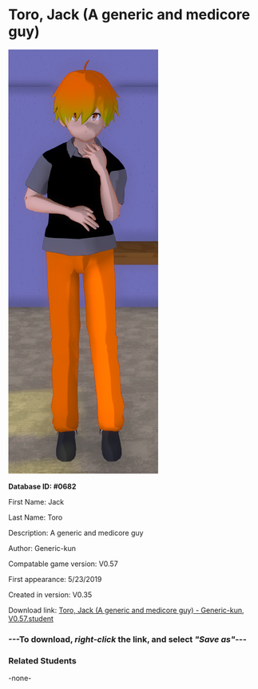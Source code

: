 # Toro, Jack (A generic and medicore guy)

<img src="../../Files/Images/Toro, Jack (A generic and medicore guy).png" title="Toro, Jack (A generic and medicore guy) - Generic-kun, V0.57">

**Database ID: #0682**

First Name: Jack

Last Name: Toro

Description: A generic and medicore guy

Author: Generic-kun

Compatable game version: V0.57

First appearance: 5/23/2019

Created in version: V0.35

Download link: <a href="https://raw.githubusercontent.com/Arbiter1223/Daigaku-Gurashi-Custom-Students/master/Files/Student%20Files/Toro%2C%20Jack%20(A%20generic%20and%20medicore%20guy)%20-%20Generic-kun%2C%20V0.57.student">Toro, Jack (A generic and medicore guy) - Generic-kun, V0.57.student</a>

### ---**To download, _right-click_ the link, and select _"Save as"_**---

### Related Students

-none-
